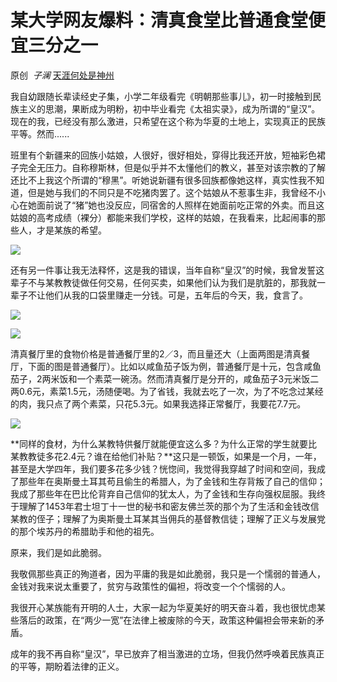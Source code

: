 # 某大学网友爆料：清真食堂比普通食堂便宜三分之一

原创  _子澜_ [天涯何处是神州](https://mp.weixin.qq.com/s/sbEpiu8mlP4NhVCgJy-eag##)



我自幼跟随长辈读经史子集，小学二年级看完《明朝那些事儿》，初一时接触到民族主义的思潮，果断成为明粉，初中毕业看完《太祖实录》，成为所谓的“皇汉”。现在的我，已经没有那么激进，只希望在这个称为华夏的土地上，实现真正的民族平等。然而......



班里有个新疆来的回族小姑娘，人很好，很好相处，穿得比我还开放，短袖彩色裙子完全无压力。自称穆斯林，但是似乎并不太懂他们的教义，甚至对该宗教的了解还比不上我这个所谓的“穆黑”。听她说新疆有很多回族都像她这样，真实性我不知道，但是她与我们的不同只是不吃猪肉罢了。这个姑娘从不惹事生非，我曾经不小心在她面前说了“猪”她也没反应，同宿舍的人照样在她面前吃正常的外卖。而且这姑娘的高考成绩（裸分）都能来我们学校，这样的姑娘，在我看来，比起闹事的那些人，才是某族的希望。

![](https://img.hacpai.com/e/445e781577c8436bb78f2fc49d11acdb.webp)

还有另一件事让我无法释怀，这是我的错误，当年自称“皇汉”的时候，我曾发誓这辈子不与某教教徒做任何交易，任何买卖，如果他们认为我们是肮脏的，那我就一辈子不让他们从我的口袋里赚走一分钱。可是，五年后的今天，我，食言了。

![](https://img.hacpai.com/e/ce39a96b048d4c70a6d37be6499039c7.webp)

![](https://img.hacpai.com/e/5596d25659b24f4781170ad42b20da68.webp)

清真餐厅里的食物价格是普通餐厅里的2／3，而且量还大（上面两图是清真餐厅，下面的图是普通餐厅）。比如以咸鱼茄子饭为例，普通餐厅是十元，包含咸鱼茄子，2两米饭和一个素菜一碗汤。然而清真餐厅是分开的，咸鱼茄子3元米饭二两0.6元，素菜1.5元，汤随便喝。为了省钱，我就去吃了一次，为了不吃念过某经的肉，我只点了两个素菜，只花5.3元。如果我选择正常餐厅，我要花7.7元。

![](https://img.hacpai.com/e/d44773cb9b7e4e13bfb047b454c446e5.webp)

**同样的食材，为什么某教特供餐厅就能便宜这么多？为什么正常的学生就要比某教教徒多花2.4元？谁在给他们补贴？**这只是一顿饭，如果是一个月，一年，甚至是大学四年，我们要多花多少钱？恍惚间，我觉得我穿越了时间和空间，我成了那些年在奥斯曼土耳其苟且偷生的希腊人，为了金钱和生存背叛了自己的信仰；我成了那些年在巴比伦背弃自己信仰的犹太人，为了金钱和生存向强权屈服。我终于理解了1453年君士坦丁十一世的秘书和密友佛兰茨的那个为了生活和金钱改信某教的侄子；理解了为奥斯曼土耳某其当佣兵的基督教信徒；理解了正义与发展党的那个埃苏丹的希腊助手和他的祖先。



原来，我们是如此脆弱。

我敬佩那些真正的殉道者，因为平庸的我是如此脆弱，我只是一个懦弱的普通人，金钱对我来说太重要了，贫穷与政策性的偏袒，将改变一个个懦弱的人。

我很开心某族能有开明的人士，大家一起为华夏美好的明天奋斗着，我也很忧虑某些落后的政策，在“两少一宽”在法律上被废除的今天，政策这种偏袒会带来新的矛盾。

成年的我不再自称“皇汉”，早已放弃了相当激进的立场，但我仍然呼唤着民族真正的平等，期盼着法律的正义。​​​​
